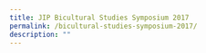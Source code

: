 ```yaml
---
title: JIP Bicultural Studies Symposium 2017
permalink: /bicultural-studies-symposium-2017/
description: ""
---
```

